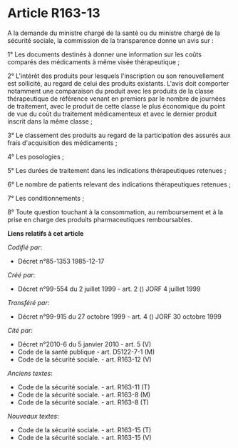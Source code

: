 # Article R163-13

A la demande du ministre chargé de la santé ou du ministre chargé de la sécurité sociale, la commission de la transparence
donne un avis sur :

1° Les documents destinés à donner une information sur les coûts comparés des médicaments à même visée thérapeutique ;

2° L'intérêt des produits pour lesquels l'inscription ou son renouvellement est sollicité, au regard de celui des produits
existants. L'avis doit comporter notamment une comparaison du produit avec les produits de la classe thérapeutique de
référence venant en premiers par le nombre de journées de traitement, avec le produit de cette classe le plus économique du
point de vue du coût du traitement médicamenteux et avec le dernier produit inscrit dans la même classe ;

3° Le classement des produits au regard de la participation des assurés aux frais d'acquisition des médicaments ;

4° Les posologies ;

5° Les durées de traitement dans les indications thérapeutiques retenues ;

6° Le nombre de patients relevant des indications thérapeutiques retenues ;

7° Les conditionnements ;

8° Toute question touchant à la consommation, au remboursement et à la prise en charge des produits pharmaceutiques
remboursables.

**Liens relatifs à cet article**

_Codifié par_:

  - Décret n°85-1353 1985-12-17

_Créé par_:

  - Décret n°99-554 du 2 juillet 1999 - art. 2 () JORF 4 juillet 1999

_Transféré par_:

  - Décret n°99-915 du 27 octobre 1999 - art. 4 () JORF 30 octobre 1999

_Cité par_:

  - Décret n°2010-6 du 5 janvier 2010 - art. 5 (V)
  - Code de la santé publique - art. D5122-7-1 (M)
  - Code de la sécurité sociale. - art. R163-12 (V)

_Anciens textes_:

  - Code de la sécurité sociale. - art. R163-11 (T)
  - Code de la sécurité sociale. - art. R163-8 (M)
  - Code de la sécurité sociale. - art. R163-8 (T)

_Nouveaux textes_:

  - Code de la sécurité sociale. - art. R163-15 (T)
  - Code de la sécurité sociale. - art. R163-15 (V)
